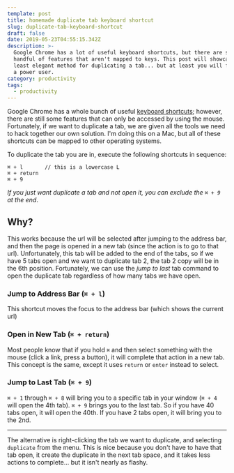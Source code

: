 ```yaml
---
template: post
title: homemade duplicate tab keyboard shortcut
slug: duplicate-tab-keyboard-shortcut
draft: false
date: 2019-05-23T04:55:15.342Z
description: >-
  Google Chrome has a lot of useful keyboard shortcuts, but there are still a
  handful of features that aren't mapped to keys. This post will showcase the
  least elegant method for duplicating a tab... but at least you will feel like
  a power user.
category: productivity
tags:
  - productivity
---
```

Google Chrome has a whole bunch of useful [keyboard shortcuts](https://support.google.com/chrome/answer/157179); however, there are still some features that can only be accessed by using the mouse. Fortunately, if we want to duplicate a tab, we are given all the tools we need to hack together our own solution. I'm doing this on a Mac, but all of these shortcuts can be mapped to other operating systems.

To duplicate the tab you are in, execute the following shortcuts in sequence:

```
⌘ + l       // this is a lowercase L
⌘ + return
⌘ + 9
```
_If you just want duplicate a tab and not open it, you can exclude the `⌘ + 9` at the end_.

## Why?
This works because the url will be selected after jumping to the address bar, and then the page is opened in a new tab (since the action is to go to that url). Unfortunately, this tab will be added to the end of the tabs, so if we have 5 tabs open and we want to duplicate tab 2, the tab 2 copy will be in the 6th position. Fortunately, we can use the _jump to last_ tab command to open the duplicate tab regardless of how many tabs we have open.

### Jump to Address Bar (`⌘ + l`)
This shortcut moves the focus to the address bar (which shows the current url)

### Open in New Tab (`⌘ + return`)
Most people know that if you hold `⌘` and then select something with the mouse (click a link, press a button), it will complete that action in a new tab. This concept is the same, except it uses `return` or `enter` instead to select.

### Jump to Last Tab (`⌘ + 9`)
`⌘ + 1` through `⌘ + 8` will bring you to a specific tab in your window (`⌘ + 4` will open the 4th tab). `⌘ + 9` brings you to the last tab. So if you have 40 tabs open, it will open the 40th. If you have 2 tabs open, it will bring you to the 2nd.

- - -

The alternative is right-clicking the tab we want to duplicate, and selecting `duplicate` from the menu. This is nice because you don't have to have that tab open, it create the duplicate in the next tab space, and it takes less actions to complete... but it isn't nearly as flashy.
